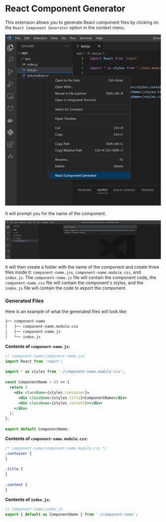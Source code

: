 # React Component Generator

This extension allows you to generate React component files by clicking on the `React Component Generator` option in the context menu.

![React Component Generator Context Menu](./assets/extension-context-menu.png)

It will prompt you for the name of the component.

![React Component Generator Prompt](./assets/extension-prompt.png)

It will then create a folder with the name of the component and create three files inside it: `component-name.jsx`, `component-name.module.css`, and `index.js`. The `component-name.js` file will contain the component code, the `component-name.css` file will contain the component's styles, and the `index.js` file will contain the code to export the component.

### Generated Files

Here is an example of what the generated files will look like:

```bash
├── component-name
│   ├── component-name.module.css
│   ├── component-name.js
│   └── index.js
```

**Contents of `component-name.js`:**

```jsx
// component-name/component-name.jsx
import React from 'react';

import * as styles from './component-name.module.css';

const ComponentName = () => {
  return (
    <div className={styles.container}>
      <div className={styles.title}>ComponentName</div>
      <div className={styles.content}></div>
    </div>
  );
};

export default ComponentName;
```

**Contents of `component-name.module.css`:**

```css
/* component-name/component-name.module.css */
.container {
}

.title {
}

.content {
}
```

**Contents of `index.js`:**

```jsx
// component-name/index.js
export { default as ComponentName } from './component-name';
```

